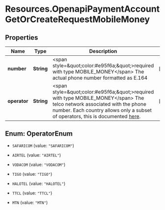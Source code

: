 # Resources.OpenapiPaymentAccountGetOrCreateRequestMobileMoney

## Properties

Name | Type | Description | Notes
------------ | ------------- | ------------- | -------------
**number** | **String** | &lt;span style&#x3D;\&quot;color:#e95f6a;\&quot;&gt;required with type MOBILE_MONEY&lt;/span&gt;  The actual phone number formatted as E.164 | [optional] 
**operator** | **String** | &lt;span style&#x3D;\&quot;color:#e95f6a;\&quot;&gt;required with type MOBILE_MONEY&lt;/span&gt;  The telco network associated with the phone number. Each country allows only a subset of operators, this is documented [here](post_payment-accounts#mobile-money). | [optional] 



## Enum: OperatorEnum


* `SAFARICOM` (value: `"SAFARICOM"`)

* `AIRTEL` (value: `"AIRTEL"`)

* `VODACOM` (value: `"VODACOM"`)

* `TIGO` (value: `"TIGO"`)

* `HALOTEL` (value: `"HALOTEL"`)

* `TTCL` (value: `"TTCL"`)

* `MTN` (value: `"MTN"`)




